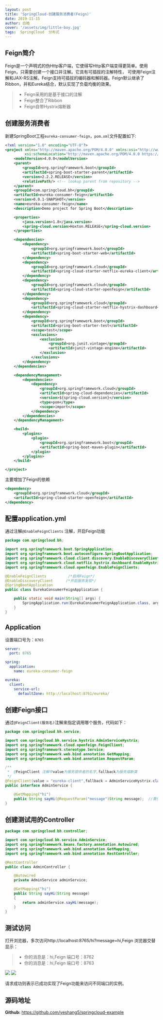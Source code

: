 ```yaml
---
layout: post
title: 'SpringCloud-创建服务消费者(Feign)'
date: 2019-11-15
author: 白皓
cover: '/assets/img/little-boy.jpg'
tags:  SpringCloud  分布式      
---
```


##  Feign简介

Feign是一个声明式的伪Http客户端，它使得写Http客户端变得更简单。使用Feign，只需要创建一个接口并注解。它具有可插拔的注解特性，
可使用Feign注解和JAX-RS注解。Feign支持可插拔的编码器和解码器。Feign默认继承了Ribbon，并和Eureka结合，默认实现了负载均衡的效果。

>*  Feign采用的是基于接口的注解   
>*  Feign整合了Ribbon
 >* Feign自带Hystrix熔断器

##  创建服务消费者
    
新建SpringBoot工程`eureka-consumer-feign`，`pom.xml`文件配置如下:
```xml
<?xml version="1.0" encoding="UTF-8"?>
<project xmlns="http://maven.apache.org/POM/4.0.0" xmlns:xsi="http://www.w3.org/2001/XMLSchema-instance"
         xsi:schemaLocation="http://maven.apache.org/POM/4.0.0 https://maven.apache.org/xsd/maven-4.0.0.xsd">
    <modelVersion>4.0.0</modelVersion>
    <parent>
        <groupId>org.springframework.boot</groupId>
        <artifactId>spring-boot-starter-parent</artifactId>
        <version>2.2.2.RELEASE</version>
        <relativePath/> <!-- lookup parent from repository -->
    </parent>
    <groupId>com.springcloud.bh</groupId>
    <artifactId>eureka-consumer-feign</artifactId>
    <version>0.0.1-SNAPSHOT</version>
    <name>eureka-consumer-feign</name>
    <description>Demo project for Spring Boot</description>

    <properties>
        <java.version>1.8</java.version>
        <spring-cloud.version>Hoxton.RELEASE</spring-cloud.version>
    </properties>

    <dependencies>
        <dependency>
            <groupId>org.springframework.boot</groupId>
            <artifactId>spring-boot-starter-web</artifactId>
        </dependency>
        <dependency>
            <groupId>org.springframework.cloud</groupId>
            <artifactId>spring-cloud-starter-netflix-eureka-client</artifactId>
        </dependency>
        <dependency>
            <groupId>org.springframework.cloud</groupId>
            <artifactId>spring-cloud-starter-openfeign</artifactId>
        </dependency>
        <dependency>
            <groupId>org.springframework.cloud</groupId>
            <artifactId>spring-cloud-starter-netflix-hystrix-dashboard</artifactId>
        </dependency>
        <dependency>
            <groupId>org.springframework.boot</groupId>
            <artifactId>spring-boot-starter-test</artifactId>
            <scope>test</scope>
            <exclusions>
                <exclusion>
                    <groupId>org.junit.vintage</groupId>
                    <artifactId>junit-vintage-engine</artifactId>
                </exclusion>
            </exclusions>
        </dependency>
    </dependencies>

    <dependencyManagement>
        <dependencies>
            <dependency>
                <groupId>org.springframework.cloud</groupId>
                <artifactId>spring-cloud-dependencies</artifactId>
                <version>${spring-cloud.version}</version>
                <type>pom</type>
                <scope>import</scope>
            </dependency>
        </dependencies>
    </dependencyManagement>

    <build>
        <plugins>
            <plugin>
                <groupId>org.springframework.boot</groupId>
                <artifactId>spring-boot-maven-plugin</artifactId>
            </plugin>
        </plugins>
    </build>

</project>

```
主要增加了Feign的依赖
```xml
<dependency>
    <groupId>org.springframework.cloud</groupId>
    <artifactId>spring-cloud-starter-openfeign</artifactId>
</dependency>
```

##  配置application.yml

通过注解`@EnableFeignClients` 注解，开启Feign功能

```java
package com.springcloud.bh;

import org.springframework.boot.SpringApplication;
import org.springframework.boot.autoconfigure.SpringBootApplication;
import org.springframework.cloud.client.discovery.EnableDiscoveryClient;
import org.springframework.cloud.netflix.hystrix.dashboard.EnableHystrixDashboard;
import org.springframework.cloud.openfeign.EnableFeignClients;

@EnableFeignClients          /*启用Feign*/
@EnableDiscoveryClient      /*开启服务发现*/
@SpringBootApplication
public class EurekaConsumerFeignApplication {

    public static void main(String[] args) {
        SpringApplication.run(EurekaConsumerFeignApplication.class, args);
    }
}

```
##  Application

设置端口号为：`8765`

```yaml
server:
  port: 8765

spring:
  application:
    name: eureka-consumer-feign

eureka:
  client:
    service-url:
      defaultZone: http://localhost:8761/eureka/
```

##  创建Feign接口

通过`@FeignClient(服务名)`注解来指定调用哪个服务，代码如下：
```java
package com.springcloud.bh.service;

import com.springcloud.bh.service.hystrix.AdminServiceHystrix;
import org.springframework.cloud.openfeign.FeignClient;
import org.springframework.stereotype.Service;
import org.springframework.web.bind.annotation.GetMapping;
import org.springframework.web.bind.annotation.RequestParam;

/**
 *  @FeignClient 注解中value为服务提供者的名字,fallback为服务熔断类
 */
@FeignClient(value = "eureka-client",fallback = AdminServiceHystrix.class)
public interface AdminService {

    @GetMapping("hi")
    public String sayHi(@RequestParam("message")String message);  //需使用@RequestParam，否则报405错误
}

```

##  创建测试用的Controller

```java
package com.springcloud.bh.controller;

import com.springcloud.bh.service.AdminService;
import org.springframework.beans.factory.annotation.Autowired;
import org.springframework.web.bind.annotation.GetMapping;
import org.springframework.web.bind.annotation.RestController;

@RestController
public class AdminController {

    @Autowired
    private AdminService adminService;

    @GetMapping("hi")
    public String sayHi(String message)
    {
        return adminService.sayHi(message);
    }
}
```

##  测试访问

打开浏览器，多次访问http://localhost:8765/hi?message=hi,Feign
浏览器交替显示：
>  * 你的消息是：hi,Feign 端口号：8762
>  * 你的消息是：hi,Feign 端口号：8763

![](https://s2.ax1x.com/2019/12/23/lSluPH.png)
![](https://s2.ax1x.com/2019/12/23/lSlmIe.png)

请求成功则表示已成功实现了Feign功能来访问不同端口的实例。

##  源码地址
**Github:** https://github.com/yeshang5/springcloud-example